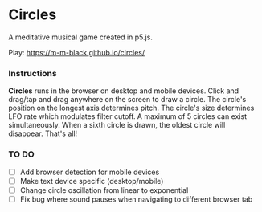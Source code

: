 # Circles

A meditative musical game created in p5.js.

Play: https://m-m-black.github.io/circles/

### Instructions

**Circles** runs in the browser on desktop and mobile devices. Click and drag/tap and drag anywhere on the screen to draw a circle. The circle's position on the longest axis determines pitch. The circle's size determines LFO rate which modulates filter cutoff. A maximum of 5 circles can exist simultaneously. When a sixth circle is drawn, the oldest circle will disappear. That's all!

### TO DO

- [ ] Add browser detection for mobile devices
- [ ] Make text device specific (desktop/mobile)
- [ ] Change circle oscillation from linear to exponential
- [ ] Fix bug where sound pauses when navigating to different browser tab
